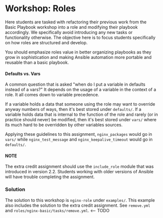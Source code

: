 # Workshop: Roles

Here students are tasked with refactoring their previous work from the Basic Playbook workshop into a role and modifying their playbook accordingly. We specifically avoid introducing any new tasks or functionality otherwise. The objective here is to focus students specifically on how roles are structured and develop. 

You should emphasize roles value in better organizing playbooks as they grow in sophistication and making Ansible automation more portable and reusable than a basic playbook.

#### Defaults vs. Vars

A common question that is asked "when do I put a variable in defaults instead of a vars?" It depends on the usage of a variable in the context of a role. It all comes down to variable precedence. 

If a variable holds a data that someone using the role may want to override anyway numbers of ways, then it's best stored under `defaults/`. If a variable holds data that is internal to the function of the role and rarely (or in practice should never) be modified, then it's best stored under `vars/` where its much hard to be overridden by other variables sources.

Applying these guidelines to this assignment, `nginx_packages` would go in `vars/` while `nginx_test_message` and `nginx_keepalive_timeout` would go in `defaults/`.

#### NOTE

The extra credit assignment should use the `include_role` module that was introduced in version 2.2. Students working with older versions of Ansible will have trouble completing the assignment.

### Solution

The solution to this workshop is `nginx-role` under `examples/`. This example also includes the solution to the extra credit assignment. See `remove.yml` and `roles/nginx-basic/tasks/remove.yml`. <-- TODO 
